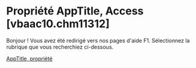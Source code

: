 
# Propriété AppTitle, Access [vbaac10.chm11312]

Bonjour ! Vous avez été redirigé vers nos pages d'aide F1. Sélectionnez la rubrique que vous recherchiez ci-dessous.

[AppTitle, propriété](http://msdn.microsoft.com/library/a505f465-7813-6677-dd80-21a757c9d422%28Office.15%29.aspx)
